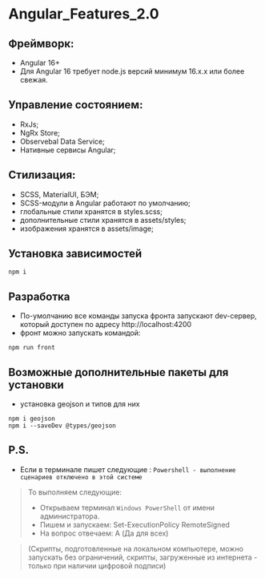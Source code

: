 # Angular_Features_2.0

## Фреймворк:

- Angular 16+
- Для Angular 16 требует node.js версий минимум 16.x.x или более свежая.

## Управление состоянием:

- RxJs;
- NgRx Store;
- Observebal Data Service;
- Нативные сервисы Angular;

## Стилизация:

- SCSS, MaterialUI, БЭМ;
- SCSS-модули в Angular работают по умолчанию;
- глобальные стили хранятся в styles.scss;
- дополнительные стили хранятся в assets/styles;
- изображения хранятся в assets/image;

## Установка зависимостей

```
npm i
```

## Разработка

- По-умолчанию все команды запуска фронта запускают dev-сервер, который доступен по адресу http://localhost:4200
- фронт можно запускать командой:

```
npm run front
```

## Возможные дополнительные пакеты для установки

- установка geojson и типов для них

```
npm i geojson
npm i --saveDev @types/geojson
```

## P.S.

- Если в терминале пишет следующие : `Powershell - выполнение сценариев отключено в этой системе`

> То выполняем следующие:
>
> - Открываем терминал `Windows PowerShell` от имени администратора.
> - Пишем и запускаем: Set-ExecutionPolicy RemoteSigned
> - На вопрос отвечаем: A (Да для всех)

> (Скрипты, подготовленные на локальном компьютере, можно запускать без ограничений, скрипты, загруженные из интернета - только при наличии цифровой подписи)
